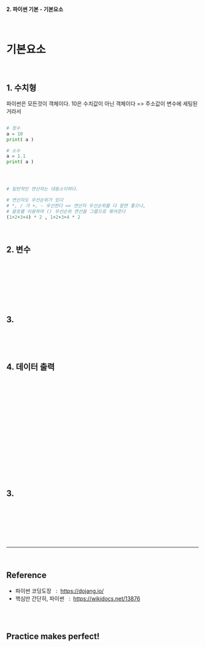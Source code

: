 <br>

#### 2. 파이썬 기본 - 기본요소

<br>

# 기본요소  

<br>

## 1. 수치형  

파이썬은 모든것이 객체이다. 
10은 수치값이 아닌 객체이다 => 주소값이 변수에 세팅된거라서 


```py

# 정수
a = 10
print( a )

# 소수 
a = 1.1
print( a )




# 일반적인 연산자는 대동소이하다.

# 연산자도 우선순위가 있다
# *, / 가 +, - 우선한다 => 연산자 우선순위를 다 알면 좋으나,
# 괄호를 이용하여 () 우선순위 연산을 그룹으로 묶어준다
(1+2+3+4) * 2 , 1+2+3+4 * 2

```


<br>

## 2. 변수 

<br>


<br>

```py



```

<br>
<br>

## 3.



```py

```

<br>


<br>

## 4. 데이터 출력 

```py

```
<br>


<br>

```py


```

<br>



```py


```
<br>



<br>

```py


```
<br>

```py



```

<br>

## 3.

<br>

```py

```

<br>






<br>
<br>

---

<br>

## Reference <br>

- 파이썬 코딩도장 &nbsp; : &nbsp;<https://dojang.io/> <br>
- 핵심만 간단히, 파이썬 &nbsp; : &nbsp;<https://wikidocs.net/13876> <br>

<br>
<br>

## Practice makes perfect! <br>
